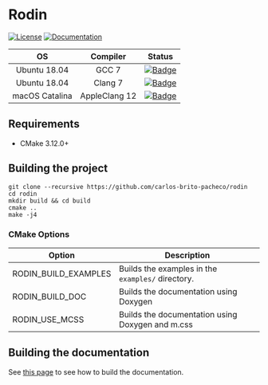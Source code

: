 # Rodin

[![License](https://img.shields.io/github/license/cbritopacheco/rodin)](https://github.com/cbritopacheco/rodin/blob/master/LICENSE)
[![Documentation](https://img.shields.io/badge/documentation-master-blue)](https://cbritopacheco.github.io/rodin/)


| OS              | Compiler      |  Status  |
|:---------------:|:-------------:|:--------:|
| Ubuntu 18.04    | GCC 7         | [![Badge](https://byob.yarr.is/cbritopacheco/rodin/Ubuntu-18_04-gcc-7-build_badge)](https://github.com/cbritopacheco/rodin/actions/workflows/Ubuntu-18_04-gcc-7.yml) |
| Ubuntu 18.04    | Clang 7       | [![Badge](https://byob.yarr.is/cbritopacheco/rodin/Ubuntu-18_04-clang-7-build_badge)](https://github.com/cbritopacheco/rodin/actions/workflows/Ubuntu-18_04-clang-7.yml) |
| macOS Catalina  | AppleClang 12 | [![Badge](https://byob.yarr.is/cbritopacheco/rodin/macOS-10_15-clang-12-build_badge)](https://github.com/cbritopacheco/rodin/actions/workflows/macOS-10_15-clang-12.yml) |

## Requirements

- CMake 3.12.0+

## Building the project

```
git clone --recursive https://github.com/carlos-brito-pacheco/rodin
cd rodin
mkdir build && cd build
cmake ..
make -j4
```

### CMake Options

| Option                 | Description                                       |
|------------------------|---------------------------------------------------|
| RODIN_BUILD_EXAMPLES   | Builds the examples in the `examples/` directory. |
| RODIN_BUILD_DOC        | Builds the documentation using Doxygen            |
| RODIN_USE_MCSS         | Builds the documentation using Doxygen and m.css  |

## Building the documentation

See [this page](doc/README.md) to see how to build the documentation.
